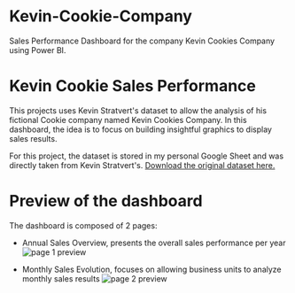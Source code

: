 # Kevin-Cookie-Company
Sales Performance Dashboard for the company Kevin Cookies Company using Power BI. 

# Kevin Cookie Sales Performance

This projects uses Kevin Stratvert's dataset to allow the analysis of his fictional Cookie company named Kevin Cookies Company. In this dashboard, the idea is to focus on building insightful graphics to display sales results.  

For this project, the dataset is stored in my personal Google Sheet and was directly taken from Kevin Stratvert's. [Download the original dataset here.](https://onedrive.live.com/view.aspx?resid=B09F9559F6A16B6C%2168800&authkey=!AIoMdcxZbck4gto)  
  
# Preview of the dashboard

The dashboard is composed of 2 pages: 
- Annual Sales Overview, presents the overall sales performance per year
![page 1 preview]()

- Monthly Sales Evolution, focuses on allowing business units to analyze monthly sales results
![page 2 preview]()